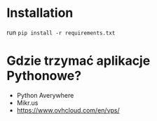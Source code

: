 # Installation
run `pip install -r requirements.txt`


# Gdzie trzymać aplikacje Pythonowe?
- Python Averywhere
- Mikr.us
- https://www.ovhcloud.com/en/vps/